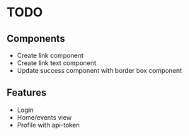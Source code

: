 # TODO

## Components
- Create link component
- Create link text component
- Update success component with border box component

## Features
- Login
- Home/events view
- Profile with api-token
